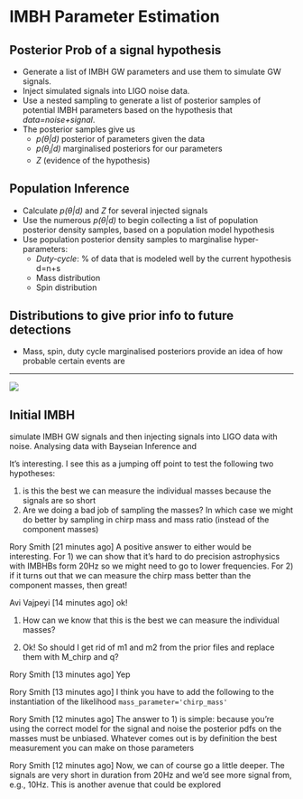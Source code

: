 # IMBH Parameter Estimation

## Posterior Prob of a signal hypothesis
- Generate a list of IMBH GW parameters and use them to simulate GW signals.
- Inject simulated signals into LIGO noise data.
- Use a nested sampling to generate a list of posterior samples of
potential IMBH parameters based on the hypothesis that *data=noise+signal*.
- The posterior samples give us
    - *p(θ|d)* posterior of parameters given the data
    - *p(θ<sub>i</sub>|d)* marginalised posteriors for our parameters
    - *Z* (evidence of the hypothesis)

## Population Inference
- Calculate *p(θ|d)* and *Z* for several injected signals
- Use the numerous *p(θ|d)* to begin collecting a list of population posterior density
samples, based on a population model hypothesis
- Use population posterior density samples to marginalise hyper-parameters:
    - *Duty-cycle*: % of data that is modeled well by the current hypothesis d=n+s
    - Mass distribution
    - Spin distribution

## Distributions to give prior info to future detections
- Mass, spin, duty cycle marginalised posteriors provide an idea of how probable
certain events are

---
![](https://placehold.it/350x90/009955/fff?text=Side-Projects)

## Initial IMBH
simulate IMBH GW signals and then injecting signals into LIGO data with noise.
Analysing data with Bayseian Inference and




It’s interesting. I see this as a jumping off point to test the following two hypotheses:
1) is this the best we can measure the individual masses because the signals are so short
2) Are we doing a bad job of sampling the masses? In which case we might do better by sampling in chirp mass and mass ratio (instead of the component masses)

Rory Smith   [21 minutes ago]
A positive answer to either would be interesting. For 1) we can show that it’s hard to do precision astrophysics with IMBHBs form 20Hz so we might need to go to lower frequencies. For 2) if it turns out that we can measure the chirp mass better than the component masses, then great!

Avi Vajpeyi   [14 minutes ago]
ok!

1) How can we know that this is the best we can measure the individual masses?

2) Ok! So should I get rid of m1 and m2 from the prior files and replace them with M_chirp and q?

Rory Smith   [13 minutes ago]
Yep

Rory Smith   [13 minutes ago]
I think you have to add the following to the instantiation of the likelihood `mass_parameter='chirp_mass'`

Rory Smith   [12 minutes ago]
The answer to 1) is simple: because you’re using the correct model for the signal and noise the posterior pdfs on the masses must be unbiased. Whatever comes out is by definition the best measurement you can make on those parameters

Rory Smith   [12 minutes ago]
Now, we can of course go a little deeper. The signals are very short in duration from 20Hz and we’d see more signal from, e.g., 10Hz. This is another avenue that could be explored





